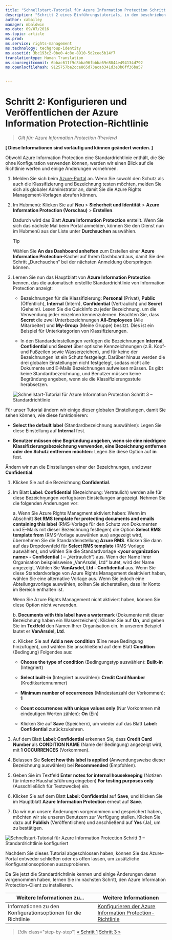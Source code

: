 ```yaml
---
title: "Schnellstart-Tutorial für Azure Information Protection Schritt 2 | Azure Information Protection"
description: "Schritt 2 eines Einführungstutorials, in dem beschrieben wird, wie Sie Microsoft Azure Information Protection in 4 Schritten und weniger als 15 Minuten für Ihre Organisation testen können."
author: cabailey
manager: mbaldwin
ms.date: 09/07/2016
ms.topic: article
ms.prod: 
ms.service: rights-management
ms.technology: techgroup-identity
ms.assetid: 3bc193c2-0be0-4c8e-8910-5d2cee5b14f7
translationtype: Human Translation
ms.sourcegitcommit: 6bbac611f9c8bba96fbbba69e8044e494134d792
ms.openlocfilehash: 9125757ba2cce865d73acab341d3e3b6ff36ba57


---
```


# Schritt 2: Konfigurieren und Veröffentlichen der Azure Information Protection-Richtlinie

>*Gilt für: Azure Information Protection (Preview)*

**[ Diese Informationen sind vorläufig und können geändert werden. ]**

Obwohl Azure Information Protection eine Standardrichtlinie enthält, die Sie ohne Konfiguration verwenden können, werden wir einen Blick auf die Richtlinie werfen und einige Änderungen vornehmen.

1. Melden Sie sich beim [Azure-Portal](https://portal.azure.com) an. Wenn Sie sowohl den Schutz als auch die Klassifizierung und Bezeichnung testen möchten, melden Sie sich als globaler Administrator an, damit Sie die Azure Rights Management-Vorlagen abrufen können.
 
2. Im Hubmenü: Klicken Sie auf **Neu**  >  **Sicherheit und Identität**  >  **Azure Information Protection (Vorschau)**  >  **Erstellen**.

    Dadurch wird das Blatt **Azure Information Protection** erstellt. Wenn Sie sich das nächste Mal beim Portal anmelden, können Sie den Dienst nun im Hubmenü aus der Liste unter **Durchsuchen** auswählen. 

    > [!TIP] 
    > Wählen Sie **An das Dashboard anheften** zum Erstellen einer **Azure Information Protection**-Kachel auf Ihrem Dashboard aus, damit Sie den Schritt „Durchsuchen“ bei der nächsten Anmeldung überspringen können.

3.  Lernen Sie nun das Hauptblatt von **Azure Information Protection** kennen, das die automatisch erstellte Standardrichtlinie von Information Protection anzeigt:
    
    - Bezeichnungen für die Klassifizierung: **Personal** (Privat), **Public** (Öffentlich), **Internal** (Intern), **Confidential** (Vertraulich) und **Secret** (Geheim). Lesen Sie die QuickInfo zu jeder Bezeichnung, um die Verwendung jeder einzelnen kennenzulernen. Beachten Sie, dass **Secret** die zwei Unterbezeichnungen **All-Employees** (Alle Mitarbeiter) und **My-Group** (Meine Gruppe) besitzt. Dies ist ein Beispiel für Unterkategorien von Klassifizierungen.

    - In den Standardeinstellungen verfügen die Bezeichnungen **Internal**, **Confidential** und **Secret** über optische Kennzeichnungen (z.B. Kopf- und Fußzeilen sowie Wasserzeichen), und für keine der Bezeichnungen ist ein Schutz festgelegt. Darüber hinaus werden die drei globalen Einstellungen nicht festgelegt, sodass nicht alle Dokumente und E-Mails Bezeichnungen aufweisen müssen. Es gibt keine Standardbezeichnung, und Benutzer müssen keine Begründung angeben, wenn sie die Klassifizierungsstufe herabsetzen.

    ![Schnellstart-Tutorial für Azure Information Protection Schritt 3 – Standardrichtlinie](../media/info-protect-policy.png)

Für unser Tutorial ändern wir einige dieser globalen Einstellungen, damit Sie sehen können, wie diese funktionieren:

-  **Select the default label** (Standardbezeichnung auswählen): Legen Sie diese Einstellung auf **Internal** fest.

- **Benutzer müssen eine Begründung angeben, wenn sie eine niedrigere Klassifizierungsbezeichnung verwenden, eine Bezeichnung entfernen oder den Schutz entfernen möchten**: Legen Sie diese Option auf **in** fest.

Ändern wir nun die Einstellungen einer der Bezeichnungen, und zwar **Confidential**:

1. Klicken Sie auf die Bezeichnung **Confidential**.

2. Im Blatt **Label: Confidential** (Bezeichnung: Vertraulich) werden alle für diese Bezeichnungen verfügbaren Einstellungen angezeigt. Nehmen Sie die folgenden Änderungen vor:

    a. Wenn Sie Azure Rights Managment aktiviert haben: Wenn im Abschnitt **Set RMS template for protecting documents and emails containing this label** (RMS-Vorlage für den Schutz von Dokumenten und E-Mails mit dieser Bezeichnung festlegen) die Option **Select RMS template from** (RMS-Vorlage auswählen aus) angezeigt wird, übernehmen Sie die Standardeinstellung **Azure RMS**. Klicken Sie dann auf das Dropdownfeld für **Select RMS template** (RMS-Vorlage auswählen), und wählen Sie die Standardvorlage **\<your organization name> - Confidential** (<Name Ihrer Organisation> – „Vertraulich“) aus. Wenn der Name Ihrer Organisation beispielsweise „VanArsdel, Ltd“ lautet, wird der Name angezeigt. Wählen Sie **VanArsdel, Ltd - Confidential** aus. Wenn Sie diese Standardvorlage von Azure Rights Management deaktiviert haben, wählen Sie eine alternative Vorlage aus. Wenn Sie jedoch eine Abteilungsvorlage auswählen, sollten Sie sicherstellen, dass Ihr Konto im Bereich enthalten ist.
    
    Wenn Sie Azure Rights Management nicht aktiviert haben, können Sie diese Option nicht verwenden.
    
    b. **Documents with this label have a watermark** (Dokumente mit dieser Bezeichnung haben ein Wasserzeichen): Klicken Sie auf **On**, und geben Sie im **Textfeld** den Namen Ihrer Organisation ein. In unserem Beispiel lautet er **VanArsdel, Ltd**. 
    
    c. Klicken Sie auf **Add a new condition** (Eine neue Bedingung hinzufügen), und wählen Sie anschließend auf dem Blatt **Condition** (Bedingung) Folgendes aus:
    
    - **Choose the type of condition** (Bedingungstyp auswählen): **Built-in** (Integriert)
    
    - **Select built-in** (Integriert auswählen): **Credit Card Number** (Kreditkartennummer)
    
    - **Minimum number of occurrences** (Mindestanzahl der Vorkommen): **1**
    
    - **Count occurrences with unique values only** (Nur Vorkommen mit eindeutigen Werten zählen): **On** (Ein)
    
    - Klicken Sie auf **Save** (Speichern), um wieder auf das Blatt **Label: Confidential** zurückzukehren.

3. Auf dem Blatt **Label: Confidential** erkennen Sie, dass **Credit Card Number** als **CONDITION NAME** (Name der Bedingung) angezeigt wird, mit **1** **OCCURRENCES** (Vorkommen).

4. Belassen Sie **Select how this label is applied** (Anwendungsweise dieser Bezeichnung auswählen) bei **Recommended** (Empfohlen).

5. Geben Sie im Textfeld **Enter notes for internal housekeeping** (Notizen für interne Haushaltsführung eingeben) **For testing purposes only** (Ausschließlich für Testzwecke) ein.

6. Klicken Sie auf dem Blatt **Label: Confidential** auf **Save**, und klicken Sie im Hauptblatt **Azure Information Protection** erneut auf **Save**.

7. Da wir nun unsere Änderungen vorgenommen und gespeichert haben, möchten wir sie unseren Benutzern zur Verfügung stellen. Klicken Sie dazu auf **Publish** (Veröffentlichen) und anschließend auf **Yes** (Ja), um zu bestätigen.

![Schnellstart-Tutorial für Azure Information Protection Schritt 3 – Standardrichtlinie konfiguriert](../media/info-protect-policy-configured.png)

Nachdem Sie dieses Tutorial abgeschlossen haben, können Sie das Azure-Portal entweder schließen oder es offen lassen, um zusätzliche Konfigurationsoptionen auszuprobieren.

Da Sie jetzt die Standardrichtlinie kennen und einige Änderungen daran vorgenommen haben, lernen Sie im nächsten Schritt, den Azure Information Protection-Client zu installieren.

|Weitere Informationen zu...|Weitere Informationen|
|--------------------------------|--------------------------|
|Informationen zu den Konfigurationsoptionen für die Richtlinie|[Konfigurieren der Azure Information Protection-Richtlinie](configure-policy.md)|


>[!div class="step-by-step"]
[&#171; Schritt 1](infoprotect-tutorial-step1.md)
[Schritt 3 &#187;](infoprotect-tutorial-step3.md)


<!--HONumber=Sep16_HO1-->


